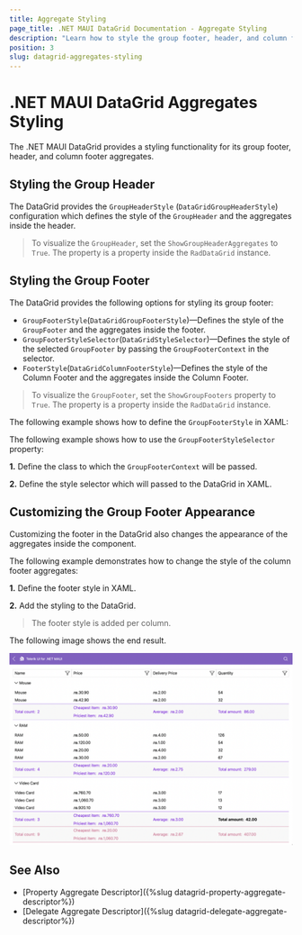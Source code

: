 ```yaml
---
title: Aggregate Styling
page_title: .NET MAUI DataGrid Documentation - Aggregate Styling
description: "Learn how to style the group footer, header, and column footer of the Telerik UI for .NET MAUI DataGrid when its data is aggregated."
position: 3
slug: datagrid-aggregates-styling
---
```


# .NET MAUI DataGrid Aggregates Styling

The .NET MAUI DataGrid provides a styling functionality for its group footer, header, and column footer aggregates.

## Styling the Group Header

The DataGrid provides the `GroupHeaderStyle` (`DataGridGroupHeaderStyle`) configuration which defines the style of the `GroupHeader` and the aggregates inside the header.

> To visualize the `GroupHeader`, set the `ShowGroupHeaderAggregates` to `True`. The property is a property inside the `RadDataGrid` instance.

## Styling the Group Footer

The DataGrid provides the following options for styling its group footer:

* `GroupFooterStyle`(`DataGridGroupFooterStyle`)&mdash;Defines the style of the `GroupFooter` and the aggregates inside the footer.
* `GroupFooterStyleSelector`(`DataGridStyleSelector`)&mdash;Defines the style of the selected `GroupFooter` by passing the `GroupFooterContext` in the selector.
* `FooterStyle`(`DataGridColumnFooterStyle`)&mdash;Defines the style of the Column Footer and the aggregates inside the Column Footer.

> To visualize the `GroupFooter`, set the `ShowGroupFooters` property to `True`. The property is a property inside the `RadDataGrid` instance.

The following example shows how to define the `GroupFooterStyle` in XAML:

<snippet id='datagrid-group-aggregate-styling-example'/>

The following example shows how to use the `GroupFooterStyleSelector` property:

**1.** Define the class to which the `GroupFooterContext` will be passed.

<snippet id='datagrid-group-aggregate-style-selector'/>

**2.** Define the style selector which will passed to the DataGrid in XAML.

<snippet id='datagrid-group-aggregate-style-selector-xaml'/>

## Customizing the Group Footer Appearance

Customizing the footer in the DataGrid also changes the appearance of the aggregates inside the component.

The following example demonstrates how to change the style of the column footer aggregates:

**1.** Define the footer style in XAML.

<snippet id='datagrid-column-aggregate-styling-example'/>

**2.** Add the styling to the DataGrid.

<snippet id='datagrid-aggregate-styling-example'/>

> The footer style is added per column.

The following image shows the end result.

![Group Aggregate Style](../images/datagrid-grouping-aggregates.png)

## See Also

- [Property Aggregate Descriptor]({%slug datagrid-property-aggregate-descriptor%})
- [Delegate Aggregate Descriptor]({%slug datagrid-delegate-aggregate-descriptor%})
